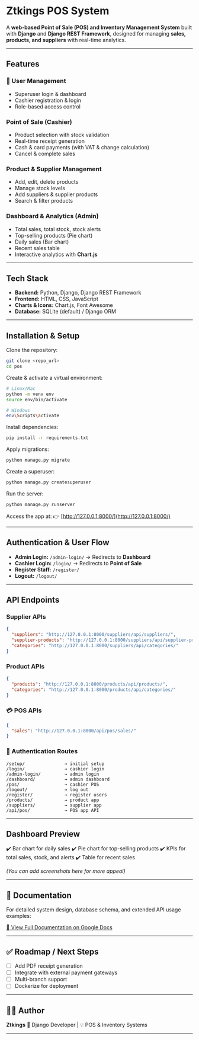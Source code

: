 
#  Ztkings POS System

A **web-based Point of Sale (POS) and Inventory Management System** built with **Django** and **Django REST Framework**, designed for managing **sales, products, and suppliers** with real-time analytics.

---

##  Features

### 👥 User Management

* Superuser login & dashboard
* Cashier registration & login
* Role-based access control

###  Point of Sale (Cashier)

* Product selection with stock validation
* Real-time receipt generation
* Cash & card payments (with VAT & change calculation)
* Cancel & complete sales

###  Product & Supplier Management

* Add, edit, delete products
* Manage stock levels
* Add suppliers & supplier products
* Search & filter products

###  Dashboard & Analytics (Admin)

* Total sales, total stock, stock alerts
* Top-selling products (Pie chart)
* Daily sales (Bar chart)
* Recent sales table
* Interactive analytics with **Chart.js**

---

##  Tech Stack

* **Backend:** Python, Django, Django REST Framework
* **Frontend:** HTML, CSS, JavaScript
* **Charts & Icons:** Chart.js, Font Awesome
* **Database:** SQLite (default) / Django ORM

---

## Installation & Setup

Clone the repository:

```bash
git clone <repo_url>
cd pos
```

Create & activate a virtual environment:

```bash
# Linux/Mac
python -m venv env
source env/bin/activate  

# Windows
env\Scripts\activate
```

Install dependencies:

```bash
pip install -r requirements.txt
```

Apply migrations:

```bash
python manage.py migrate
```

Create a superuser:

```bash
python manage.py createsuperuser
```

Run the server:

```bash
python manage.py runserver
```

Access the app at:
👉 [http://127.0.0.1:8000/](http://127.0.0.1:8000/)

---

##  Authentication & User Flow

* **Admin Login:** `/admin-login/` → Redirects to **Dashboard**
* **Cashier Login:** `/login/` → Redirects to **Point of Sale**
* **Register Staff:** `/register/`
* **Logout:** `/logout/`

---

##  API Endpoints

### Supplier APIs

```json
{
  "suppliers": "http://127.0.0.1:8000/suppliers/api/suppliers/",
  "supplier-products": "http://127.0.0.1:8000/suppliers/api/supplier-products/",
  "categories": "http://127.0.0.1:8000/suppliers/api/categories/"
}
```

###  Product APIs

```json
{
  "products": "http://127.0.0.1:8000/products/api/products/",
  "categories": "http://127.0.0.1:8000/products/api/categories/"
}
```

### 💳 POS APIs

```json
{
  "sales": "http://127.0.0.1:8000/api/pos/sales/"
}
```

### 🔐 Authentication Routes

```
/setup/               → initial setup
/login/               → cashier login
/admin-login/         → admin login
/dashboard/           → admin dashboard
/pos/                 → cashier POS
/logout/              → log out
/register/            → register users
/products/            → product app
/suppliers/           → supplier app
/api/pos/             → POS app API
```

---

##  Dashboard Preview

✔️ Bar chart for daily sales
✔️ Pie chart for top-selling products
✔️ KPIs for total sales, stock, and alerts
✔️ Table for recent sales

*(You can add screenshots here for more appeal)*

---

## 📄 Documentation

For detailed system design, database schema, and extended API usage examples:

[📘 View Full Documentation on Google Docs](https://docs.google.com/document/d/1qnreRTBMn6BPtO4U4MOZqOW2M2toNhR46DgxaTCypt4/edit?usp=sharing)

---

## ✅ Roadmap / Next Steps

* [ ] Add PDF receipt generation
* [ ] Integrate with external payment gateways
* [ ] Multi-branch support
* [ ] Dockerize for deployment

---

## 👨‍💻 Author

**Ztkings**
💼 Django Developer | 💡 POS & Inventory Systems

---


